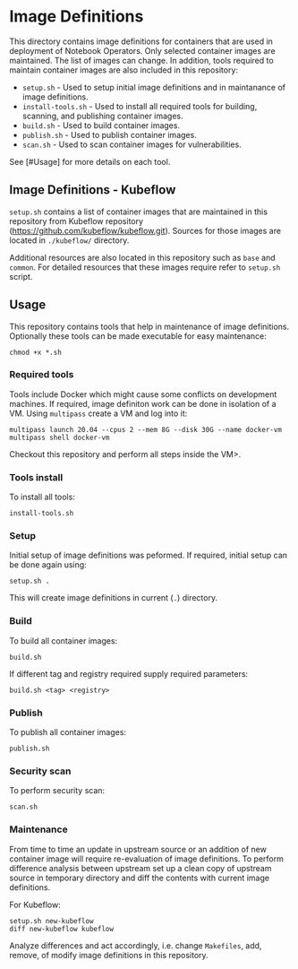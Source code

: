 # Image Definitions

This directory contains image definitions for containers that are used in deployment of Notebook Operators. Only selected container images are maintained. The list of images can change. In addition, tools required to maintain container images are also included in this repository:

- `setup.sh` - Used to setup initial image definitions and in maintanance of image definitions.
- `install-tools.sh` - Used to install all required tools for building, scanning, and publishing container images.
- `build.sh` - Used to build container images.
- `publish.sh` - Used to publish container images.
- `scan.sh` - Used to scan container images for vulnerabilities.

See [#Usage] for more details on each tool.

## Image Definitions - Kubeflow

`setup.sh` contains a list of container images that are maintained in this repository from Kubeflow repository (https://github.com/kubeflow/kubeflow.git). Sources for those images are located in `./kubeflow/` directory.

Additional resources are also located in this repository such as `base` and `common`. For detailed resources that these images require refer to `setup.sh` script.

## Usage

This repository contains tools that help in maintenance of image definitions. Optionally these tools can be made executable for easy maintenance:

```
chmod +x *.sh
```

### Required tools

Tools include Docker which might cause some conflicts on development machines. If required, image definiton work can be done in isolation of a VM. Using `multipass` create a VM and log into it:

```
multipass launch 20.04 --cpus 2 --mem 8G --disk 30G --name docker-vm
multipass shell docker-vm
```
Checkout this repository and perform all steps inside the VM>.

### Tools install

To install all tools:

```
install-tools.sh
```

### Setup

Initial setup of image definitions was peformed. If required, initial setup can be done again using:

```
setup.sh .
```

This will create image definitions in current (`.`) directory.

### Build

To build all container images:

```
build.sh
```

If different tag and registry required supply required parameters:

```
build.sh <tag> <registry>
```

### Publish

To publish all container images:

```
publish.sh
```

### Security scan

To perform security scan:

```
scan.sh
```

### Maintenance

From time to time an update in upstream source or an addition of new container image will require re-evaluation of image definitions. To perform difference analysis between upstream set up a clean copy of upstream source in temporary directory and diff the contents with current image definitions.

For Kubeflow:

```
setup.sh new-kubeflow
diff new-kubeflow kubeflow
```

Analyze differences and act accordingly, i.e. change `Makefiles`, add, remove, of modify image definitions in this repository.

